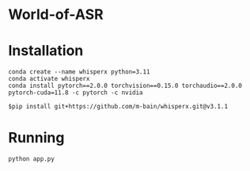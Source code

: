 # World-of-ASR


# Installation


```
conda create --name whisperx python=3.11
conda activate whisperx
conda install pytorch==2.0.0 torchvision==0.15.0 torchaudio==2.0.0 pytorch-cuda=11.8 -c pytorch -c nvidia

```
```
$pip install git+https://github.com/m-bain/whisperx.git@v3.1.1
```


# Running

```
python app.py
```
